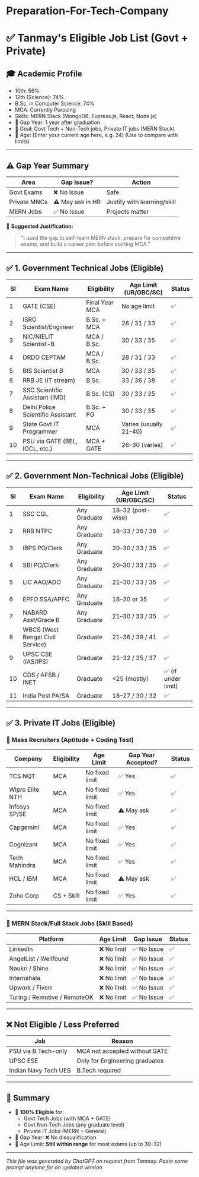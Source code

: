 # Preparation-For-Tech-Company

# ✅ Tanmay's Eligible Job List (Govt + Private)

## 🎓 Academic Profile
- 10th: 56%
- 12th (Science): 74%
- B.Sc. in Computer Science: 74%
- MCA: Currently Pursuing
- Skills: MERN Stack (MongoDB, Express.js, React, Node.js)
- 📆 Gap Year: 1 year after graduation
- 🎯 Goal: Govt Tech + Non-Tech jobs, Private IT jobs (MERN Stack)
- 🧑 Age: [Enter your current age here, e.g. 24] (Use to compare with limits)

---

## ⚠️ Gap Year Summary

| Area | Gap Issue? | Action |
|------|------------|--------|
| Govt Exams | ❌ No Issue | Safe |
| Private MNCs | ⚠️ May ask in HR | Justify with learning/skill |
| MERN Jobs | ✅ No Issue | Projects matter |

📢 **Suggested Justification:**  
> "I used the gap to self-learn MERN stack, prepare for competitive exams, and build a career plan before starting MCA."

---

## ✅ 1. Government Technical Jobs (Eligible)

| Sl | Exam Name | Eligibility | Age Limit (UR/OBC/SC) | Status |
|----|-----------|-------------|------------------------|--------|
| 1 | GATE (CSE) | Final Year MCA | No age limit | ✅ |
| 2 | ISRO Scientist/Engineer | B.Sc. + MCA | 28 / 31 / 33 | ✅ |
| 3 | NIC/NIELIT Scientist-B | MCA / B.Sc. | 30 / 33 / 35 | ✅ |
| 4 | DRDO CEPTAM | MCA / B.Sc. | 28 / 31 / 33 | ✅ |
| 5 | BIS Scientist B | MCA | 30 / 33 / 35 | ✅ |
| 6 | RRB JE (IT stream) | B.Sc. | 33 / 36 / 38 | ✅ |
| 7 | SSC Scientific Assistant (IMD) | B.Sc. (CS) | 30 / 33 / 35 | ✅ |
| 8 | Delhi Police Scientific Assistant | B.Sc. + PG | 30 / 33 / 35 | ✅ |
| 9 | State Govt IT Programmer | MCA | Varies (usually 21–40) | ✅ |
|10 | PSU via GATE (BEL, IOCL, etc.) | MCA + GATE | 26–30 (varies) | ✅ |

---

## ✅ 2. Government Non-Technical Jobs (Eligible)

| Sl | Exam Name | Eligibility | Age Limit (UR/OBC/SC) | Status |
|----|-----------|-------------|------------------------|--------|
| 1 | SSC CGL | Any Graduate | 18–32 (post-wise) | ✅ |
| 2 | RRB NTPC | Any Graduate | 18–33 / 36 / 38 | ✅ |
| 3 | IBPS PO/Clerk | Any Graduate | 20–30 / 33 / 35 | ✅ |
| 4 | SBI PO/Clerk | Any Graduate | 20–30 / 33 / 35 | ✅ |
| 5 | LIC AAO/ADO | Any Graduate | 21–30 / 33 / 35 | ✅ |
| 6 | EPFO SSA/APFC | Any Graduate | 18–30 or 35 | ✅ |
| 7 | NABARD Asst/Grade B | Any Graduate | 21–30 / 33 / 35 | ✅ |
| 8 | WBCS (West Bengal Civil Service) | Graduate | 21–36 / 39 / 41 | ✅ |
| 9 | UPSC CSE (IAS/IPS) | Graduate | 21–32 / 35 / 37 | ✅ |
|10 | CDS / AFSB / INET | Graduate | <25 (mostly) | ✅ (if under limit) |
|11 | India Post PA/SA | Graduate | 18–27 / 30 / 32 | ✅ |

---

## ✅ 3. Private IT Jobs (Eligible)

### 🔹 Mass Recruiters (Aptitude + Coding Test)
| Company | Eligibility | Age Limit | Gap Year Accepted? | Status |
|---------|-------------|-----------|---------------------|--------|
| TCS NQT | MCA | No fixed limit | ✅ Yes | ✅ |
| Wipro Elite NTH | MCA | No fixed limit | ✅ Yes | ✅ |
| Infosys SP/SE | MCA | No fixed limit | ⚠️ May ask | ✅ |
| Capgemini | MCA | No fixed limit | ✅ Yes | ✅ |
| Cognizant | MCA | No fixed limit | ✅ Yes | ✅ |
| Tech Mahindra | MCA | No fixed limit | ✅ Yes | ✅ |
| HCL / IBM | MCA | No fixed limit | ⚠️ May ask | ✅ |
| Zoho Corp | CS + Skill | No fixed limit | ✅ Yes | ✅ |

---

### 🔹 MERN Stack/Full Stack Jobs (Skill Based)
| Platform | Age Limit | Gap Issue | Status |
|----------|-----------|-----------|--------|
| LinkedIn | ❌ No limit | ✅ No Issue | ✅ |
| AngelList / Wellfound | ❌ No limit | ✅ No Issue | ✅ |
| Naukri / Shine | ❌ No limit | ✅ No Issue | ✅ |
| Internshala | ❌ No limit | ✅ No Issue | ✅ |
| Upwork / Fiverr | ❌ No limit | ✅ No Issue | ✅ |
| Turing / Remotive / RemoteOK | ❌ No limit | ✅ No Issue | ✅ |

---

## ❌ Not Eligible / Less Preferred

| Job | Reason |
|-----|--------|
| PSU via B.Tech-only | MCA not accepted without GATE | ❌ |
| UPSC ESE | Only for Engineering graduates | ❌ |
| Indian Navy Tech UES | B.Tech required | ❌ |

---

## 📌 Summary

- 🎯 **100% Eligible** for:
  - Govt Tech Jobs (with MCA + GATE)
  - Govt Non-Tech Jobs (any graduate level)
  - Private IT Jobs (MERN + General)
- 🧠 Gap Year: ❌ No disqualification
- 🧓 Age Limit: **Still within range** for most exams (up to 30–32)

---

_This file was generated by ChatGPT on request from Tanmay. Paste same prompt anytime for an updated version._
